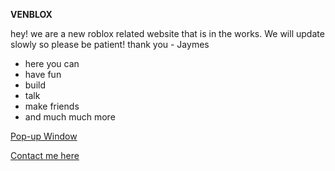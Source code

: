 <b>VENBLOX</b>
<p>hey! we are a new roblox related website that is in the works. We will update slowly so please be patient! thank you - Jaymes</p>
<ul>
<li>here you can</li>
<li>have fun</li>
<li>build</li>
<li>talk</li>
<li>make friends</li>
<li>and much much more</li>
</ul>










<a href="https://web.roblox.com/users/1609000000/profile" onclick="javascript:void window.open('https://web.roblox.com/users/1609000000/profile','1629269491278','width=700,height=500,toolbar=0,menubar=1,location=0,status=1,scrollbars=1,resizable=1,left=0,top=0');return false;">Pop-up Window</a>













<a href="mailto:jaymesover@gmail.com?subject=support&body=contact me">Contact me here</a>

